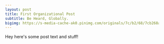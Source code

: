 ```yaml
---
layout: post
title: First Organizational Post
subtitle: Be Heard, Globally.
bigimg: https://s-media-cache-ak0.pinimg.com/originals/7c/b2/68/7cb268a160f8da2f581076b5a092b88f.jpg
---
```


Hey here's some post text and stuff!